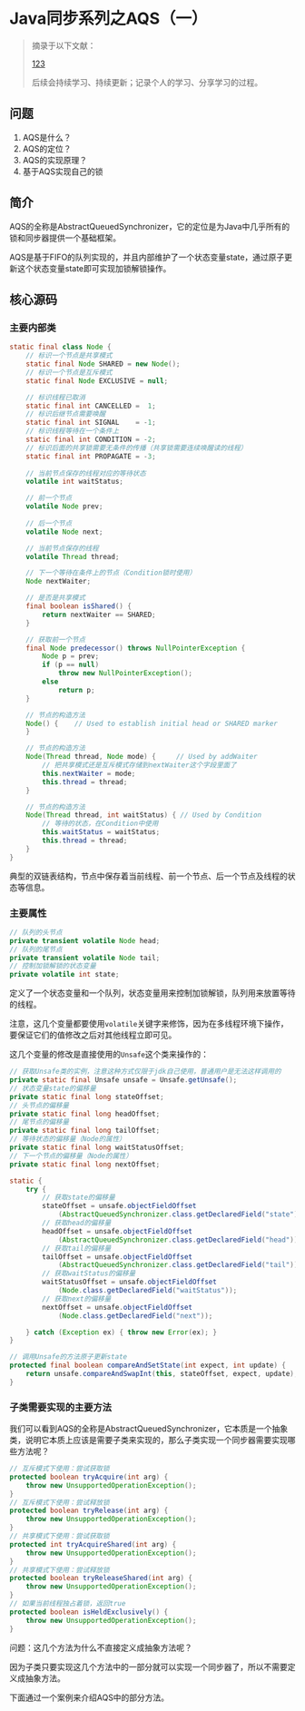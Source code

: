 # Java同步系列之AQS（一）

> 摘录于以下文献：
> 
> [123]()
>
> 后续会持续学习、持续更新；记录个人的学习、分享学习的过程。

## 问题

1. AQS是什么？
2. AQS的定位？
3. AQS的实现原理？
4. 基于AQS实现自己的锁

## 简介

AQS的全称是AbstractQueuedSynchronizer，它的定位是为Java中几乎所有的锁和同步器提供一个基础框架。

AQS是基于FIFO的队列实现的，并且内部维护了一个状态变量state，通过原子更新这个状态变量state即可实现加锁解锁操作。

## 核心源码

### 主要内部类

```java
static final class Node {
    // 标识一个节点是共享模式
    static final Node SHARED = new Node();
    // 标识一个节点是互斥模式
    static final Node EXCLUSIVE = null;

    // 标识线程已取消
    static final int CANCELLED =  1;
    // 标识后继节点需要唤醒
    static final int SIGNAL    = -1;
    // 标识线程等待在一个条件上
    static final int CONDITION = -2;
    // 标识后面的共享锁需要无条件的传播（共享锁需要连续唤醒读的线程）
    static final int PROPAGATE = -3;
    
    // 当前节点保存的线程对应的等待状态
    volatile int waitStatus;

    // 前一个节点
    volatile Node prev;
    
    // 后一个节点
    volatile Node next;

    // 当前节点保存的线程
    volatile Thread thread;

    // 下一个等待在条件上的节点（Condition锁时使用）
    Node nextWaiter;

    // 是否是共享模式
    final boolean isShared() {
        return nextWaiter == SHARED;
    }

    // 获取前一个节点
    final Node predecessor() throws NullPointerException {
        Node p = prev;
        if (p == null)
            throw new NullPointerException();
        else
            return p;
    }

    // 节点的构造方法
    Node() {    // Used to establish initial head or SHARED marker
    }

    // 节点的构造方法
    Node(Thread thread, Node mode) {     // Used by addWaiter
        // 把共享模式还是互斥模式存储到nextWaiter这个字段里面了
        this.nextWaiter = mode;
        this.thread = thread;
    }

    // 节点的构造方法
    Node(Thread thread, int waitStatus) { // Used by Condition
        // 等待的状态，在Condition中使用
        this.waitStatus = waitStatus;
        this.thread = thread;
    }
}
```

典型的双链表结构，节点中保存着当前线程、前一个节点、后一个节点及线程的状态等信息。

### 主要属性

```java
// 队列的头节点
private transient volatile Node head;
// 队列的尾节点
private transient volatile Node tail;
// 控制加锁解锁的状态变量
private volatile int state;
```

定义了一个状态变量和一个队列，状态变量用来控制加锁解锁，队列用来放置等待的线程。

注意，这几个变量都要使用`volatile`关键字来修饰，因为在多线程环境下操作，要保证它们的值修改之后对其他线程立即可见。

这几个变量的修改是直接使用的`Unsafe`这个类来操作的：

```java
// 获取Unsafe类的实例，注意这种方式仅限于jdk自己使用，普通用户是无法这样调用的
private static final Unsafe unsafe = Unsafe.getUnsafe();
// 状态变量state的偏移量
private static final long stateOffset;
// 头节点的偏移量
private static final long headOffset;
// 尾节点的偏移量
private static final long tailOffset;
// 等待状态的偏移量（Node的属性）
private static final long waitStatusOffset;
// 下一个节点的偏移量（Node的属性）
private static final long nextOffset;

static {
    try {
        // 获取state的偏移量
        stateOffset = unsafe.objectFieldOffset
            (AbstractQueuedSynchronizer.class.getDeclaredField("state"));
        // 获取head的偏移量
        headOffset = unsafe.objectFieldOffset
            (AbstractQueuedSynchronizer.class.getDeclaredField("head"));
        // 获取tail的偏移量
        tailOffset = unsafe.objectFieldOffset
            (AbstractQueuedSynchronizer.class.getDeclaredField("tail"));
        // 获取waitStatus的偏移量
        waitStatusOffset = unsafe.objectFieldOffset
            (Node.class.getDeclaredField("waitStatus"));
        // 获取next的偏移量
        nextOffset = unsafe.objectFieldOffset
            (Node.class.getDeclaredField("next"));

    } catch (Exception ex) { throw new Error(ex); }
}

// 调用Unsafe的方法原子更新state
protected final boolean compareAndSetState(int expect, int update) {
    return unsafe.compareAndSwapInt(this, stateOffset, expect, update);
}
```

### 子类需要实现的主要方法

我们可以看到AQS的全称是AbstractQueuedSynchronizer，它本质是一个抽象类，说明它本质上应该是需要子类来实现的，那么子类实现一个同步器需要实现哪些方法呢？

```java
// 互斥模式下使用：尝试获取锁
protected boolean tryAcquire(int arg) {
    throw new UnsupportedOperationException();
}
// 互斥模式下使用：尝试释放锁
protected boolean tryRelease(int arg) {
    throw new UnsupportedOperationException();
}
// 共享模式下使用：尝试获取锁
protected int tryAcquireShared(int arg) {
    throw new UnsupportedOperationException();
}
// 共享模式下使用：尝试释放锁
protected boolean tryReleaseShared(int arg) {
    throw new UnsupportedOperationException();
}
// 如果当前线程独占着锁，返回true
protected boolean isHeldExclusively() {
    throw new UnsupportedOperationException();
}
```

问题：这几个方法为什么不直接定义成抽象方法呢？

因为子类只要实现这几个方法中的一部分就可以实现一个同步器了，所以不需要定义成抽象方法。

下面通过一个案例来介绍AQS中的部分方法。